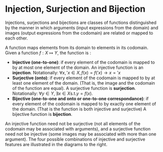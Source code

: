 # Injection, Surjection and Bijection

Injections, surjections and bijections are classes of functions distinguished
by the manner in which arguments (input expressions from the domain) and images
(output expressions from the codomain) are related or mapped to each other.

A function maps elements from its domain to elements in its codomain. Given a
function $f: X \mapsto Y$, the function is :

- **Injective (one-to-one)**: if every element of the codomain is mapped to by
  at most one element of the domain. An injective function is an **injection**.
  Notationally: $\forall x, \prime{x} \in X, f(x) = f(\prime{x}) \rightarrow x
  = \prime{x}$
- **Surjective (onto)**: if every element of the codomain is mapped to by at
  least one element of the domain. (That is, the image and the codomain of the
  function are equal). A surjective function is **surjection**. Notationally:
  $\forall y \in Y, \exists x \in X \text{s.t.} y = f(x)$.
- **Bijective (one-to-one and onto or one-to-one correspondance)**: if every
  element of the codomain is mapped to by exactly one element of the domain.
  (That is the function is both injective and surjective) A bijective function
  is **bijection**.

An injective function need not be surjective (not all elements of the codomain
may be associated with arguments), and a surjective function need not be
injective (some images may be associated with more than one argument). The four
possible combinations of injective and surjective features are illustrated in
the diagrams to the right.
